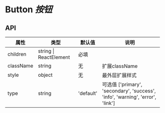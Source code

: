 # Button *按钮*

## API
| 属性 | 类型 | 默认值 | 说明 |
| --- | --- | --- | --- |
| children | string \| ReactElement | 必填 |  |
| className | string | 无 | 扩展className |
| style | object | 无 | 最外层扩展样式 |
| type | string | 'default' | 可选值 \['primary', 'secondary', 'success', 'info', 'warning', 'error', 'link'] |

<example />